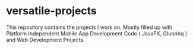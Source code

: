 # versatile-projects
This repository contains the projects I work on. Mostly filled up with Platform Independent Mobile App Development Code ( JavaFX, Gluonhq ) and Web Development Projects.
